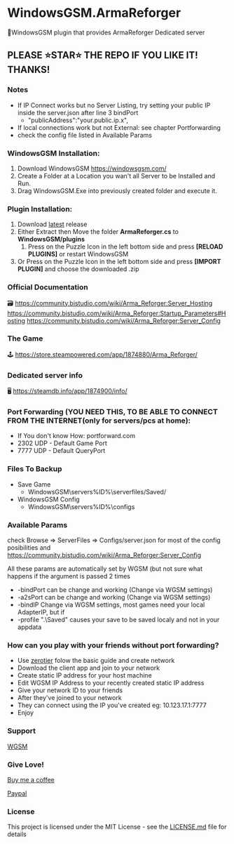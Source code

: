 # WindowsGSM.ArmaReforger
🧩WindowsGSM plugin that provides ArmaReforger Dedicated server

## PLEASE ⭐STAR⭐ THE REPO IF YOU LIKE IT! THANKS!

### Notes
- If IP Connect works but no Server Listing, try setting your public IP inside the server.json after line 3 bindPort
  - "publicAddress":"your.public.ip.x",
- If local connections work but not External: see chapter Portforwarding
- check the config file listed in Available Params

### WindowsGSM Installation: 
1. Download  WindowsGSM https://windowsgsm.com/ 
2. Create a Folder at a Location you wan't all Server to be Installed and Run.
3. Drag WindowsGSM.Exe into previously created folder and execute it.

### Plugin Installation:
1. Download [latest](https://https://github.com/Raziel7893/WindowsGSM.ArmaReforger/releases/latest) release
2. Either Extract then Move the folder **ArmaReforger.cs** to **WindowsGSM/plugins** 
    1. Press on the Puzzle Icon in the left bottom side and press **[RELOAD PLUGINS]** or restart WindowsGSM
3. Or Press on the Puzzle Icon in the left bottom side and press **[IMPORT PLUGIN]** and choose the downloaded .zip

### Official Documentation
🗃️ https://community.bistudio.com/wiki/Arma_Reforger:Server_Hosting
   https://community.bistudio.com/wiki/Arma_Reforger:Startup_Parameters#Hosting
   https://community.bistudio.com/wiki/Arma_Reforger:Server_Config

### The Game
🕹️ https://store.steampowered.com/app/1874880/Arma_Reforger/

### Dedicated server info
🖥️ https://steamdb.info/app/1874900/info/

### Port Forwarding (YOU NEED THIS, TO BE ABLE TO CONNECT FROM THE INTERNET(only for servers/pcs at home):
- If You don't know How: portforward.com
- 2302 UDP - Default Game Port
- 7777 UDP - Default QueryPort

### Files To Backup
- Save Game 
  - WindowsGSM\servers\%ID%\serverfiles/Saved/
- WindowsGSM Config
  - WindowsGSM\servers\%ID%\configs

### Available Params
check Browse => ServerFiles => Configs/server.json for most of the config posibilities and 
https://community.bistudio.com/wiki/Arma_Reforger:Server_Config

All these params are automatically set by WGSM (but not sure what happens if the argument is passed 2 times
- -bindPort              can be change and working (Change via WGSM settings)
- -a2sPort               can be change and working (Change via WGSM settings)
- -bindIP 	 			 Change via WGSM settings, most games need your local AdapterIP, but if
- -profile \".\\Saved\"  causes your save to be saved localy and not in your appdata



### How can you play with your friends without port forwarding?
- Use [zerotier](https://www.zerotier.com/) folow the basic guide and create network
- Download the client app and join to your network
- Create static IP address for your host machine
- Edit WGSM IP Address to your recently created static IP address
- Give your network ID to your friends
- After they've joined to your network
- They can connect using the IP you've created eg: 10.123.17.1:7777
- Enjoy

### Support
[WGSM](https://discord.com/channels/590590698907107340/645730252672335893)

### Give Love!
[Buy me a coffee](https://ko-fi.com/raziel7893)

[Paypal](https://paypal.me/raziel7893)

### License
This project is licensed under the MIT License - see the <a href="https://github.com/raziel7893/WindowsGSM.ArmaReforger/blob/main/LICENSE">LICENSE.md</a> file for details
